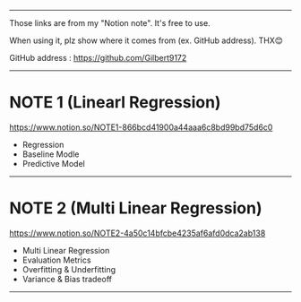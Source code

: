 -------------------------------------------------------------------------
Those links are from my "Notion note". It's free to use.

When using it, plz show where it comes from (ex. GitHub address). THX😊

GitHub address : https://github.com/Gilbert9172

-------------------------------------------------------------------------

# NOTE 1 (Linearl Regression)

https://www.notion.so/NOTE1-866bcd41900a44aaa6c8bd99bd75d6c0
- Regression
- Baseline Modle
- Predictive Model
-------------------------------------------------------------------------

# NOTE 2 (Multi Linear Regression)

https://www.notion.so/NOTE2-4a50c14bfcbe4235af6afd0dca2ab138
- Multi Linear Regression
- Evaluation Metrics
- Overfitting & Underfitting
- Variance & Bias tradeoff 
-------------------------------------------------------------------------
